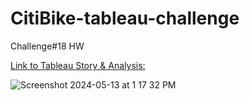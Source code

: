 # CitiBike-tableau-challenge
Challenge#18 HW


[Link to Tableau Story & Analysis: ]([project.md](https://public.tableau.com/app/profile/amanpreet.kaur8592/viz/citiBikechallenge/Story))


![Screenshot 2024-05-13 at 1 17 32 PM](https://github.com/apkaur32/CitiBike-tableau-challenge/assets/150749167/3a06f1f9-e728-4fd4-bf39-3a00da6540b8)
